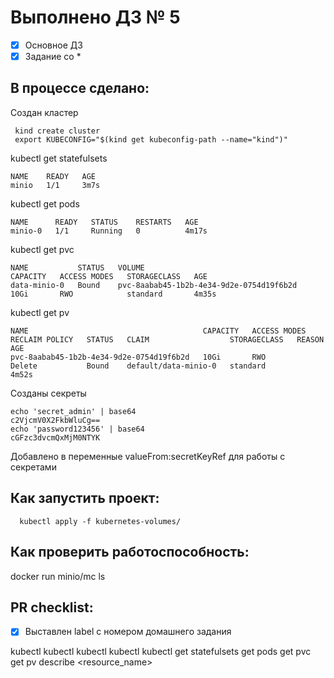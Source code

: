 # Выполнено ДЗ № 5

 - [x] Основное ДЗ
 - [x] Задание со *

## В процессе сделано:
  Создан кластер
 ```
  kind create cluster
  export KUBECONFIG="$(kind get kubeconfig-path --name="kind")"
 ``` 
   kubectl get statefulsets

```
NAME    READY   AGE
minio   1/1     3m7s
```
  kubectl get pods

```
NAME      READY   STATUS    RESTARTS   AGE
minio-0   1/1     Running   0          4m17s
```
  kubectl get pvc

```
NAME           STATUS   VOLUME                                     CAPACITY   ACCESS MODES   STORAGECLASS   AGE
data-minio-0   Bound    pvc-8aabab45-1b2b-4e34-9d2e-0754d19f6b2d   10Gi       RWO            standard       4m35s

```
  kubectl get pv
```
NAME                                       CAPACITY   ACCESS MODES   RECLAIM POLICY   STATUS   CLAIM                  STORAGECLASS   REASON   AGE
pvc-8aabab45-1b2b-4e34-9d2e-0754d19f6b2d   10Gi       RWO            Delete           Bound    default/data-minio-0   standard                4m52s
```
Созданы секреты
```
echo 'secret_admin' | base64
c2VjcmV0X2FkbWluCg==
echo 'password123456' | base64
cGFzc3dvcmQxMjM0NTYK
```
Добавлено в переменные valueFrom:secretKeyRef для работы с секретами

## Как запустить проект:
```
  kubectl apply -f kubernetes-volumes/ 
```
## Как проверить работоспособность:
 docker run minio/mc ls
## PR checklist:
 - [x] Выставлен label с номером домашнего задания

 kubectl
kubectl
kubectl
kubectl
kubectl
get statefulsets
get pods
get pvc
get pv
describe <resource> <resource_name>